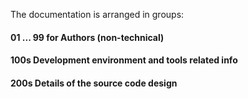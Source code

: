 The documentation is arranged in groups:

#### 01 ... 99 for Authors (non-technical)

#### 100s Development environment and tools related info

#### 200s Details of the source code design